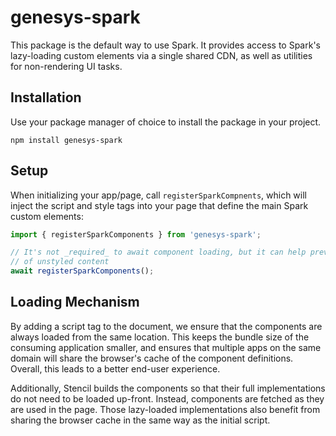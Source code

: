 # genesys-spark

This package is the default way to use Spark. It provides access to Spark's lazy-loading custom elements via a single shared CDN, as well as utilities for non-rendering UI tasks.

## Installation

Use your package manager of choice to install the package in your project.

`npm install genesys-spark`

## Setup

When initializing your app/page, call `registerSparkCompnents`, which will inject
the script and style tags into your page that define the main Spark custom elements:

```js
import { registerSparkComponents } from 'genesys-spark';

// It's not _required_ to await component loading, but it can help prevent a flash
// of unstyled content
await registerSparkComponents();
```

## Loading Mechanism

By adding a script tag to the document, we ensure that the components are always
loaded from the same location. This keeps the bundle size of the consuming application
smaller, and ensures that multiple apps on the same domain will share the browser's
cache of the component definitions. Overall, this leads to a better end-user experience.

Additionally, Stencil builds the components so that their full implementations do
not need to be loaded up-front. Instead, components are fetched as they are used
in the page. Those lazy-loaded implementations also benefit from sharing the
browser cache in the same way as the initial script.